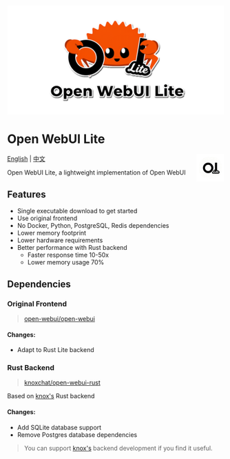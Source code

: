 <img src="./assets/banner.png" alt="Open WebUI Lite" align="center">

# Open WebUI Lite

<img src="./assets/icon.png" alt="Open WebUI Lite" width="64" height="64" align="right">

[English](README.md) | [中文](README.zh.md)

Open WebUI Lite, a lightweight implementation of Open WebUI

## Features

- Single executable download to get started
- Use original frontend
- No Docker, Python, PostgreSQL, Redis dependencies
- Lower memory footprint
- Lower hardware requirements
- Better performance with Rust backend
  - Faster response time 10-50x
  - Lower memory usage 70%

## Dependencies

### Original Frontend

> [open-webui/open-webui](https://github.com/open-webui/open-webui)

#### Changes:

- Adapt to Rust Lite backend

### Rust Backend

> [knoxchat/open-webui-rust](https://github.com/knoxchat/open-webui-rust)

Based on [knox's](https://github.com/knoxchat) Rust backend

#### Changes:

- Add SQLite database support
- Remove Postgres database dependencies

> You can support [knox's](https://github.com/knoxchat/open-webui-rust) backend development if you find it useful.
